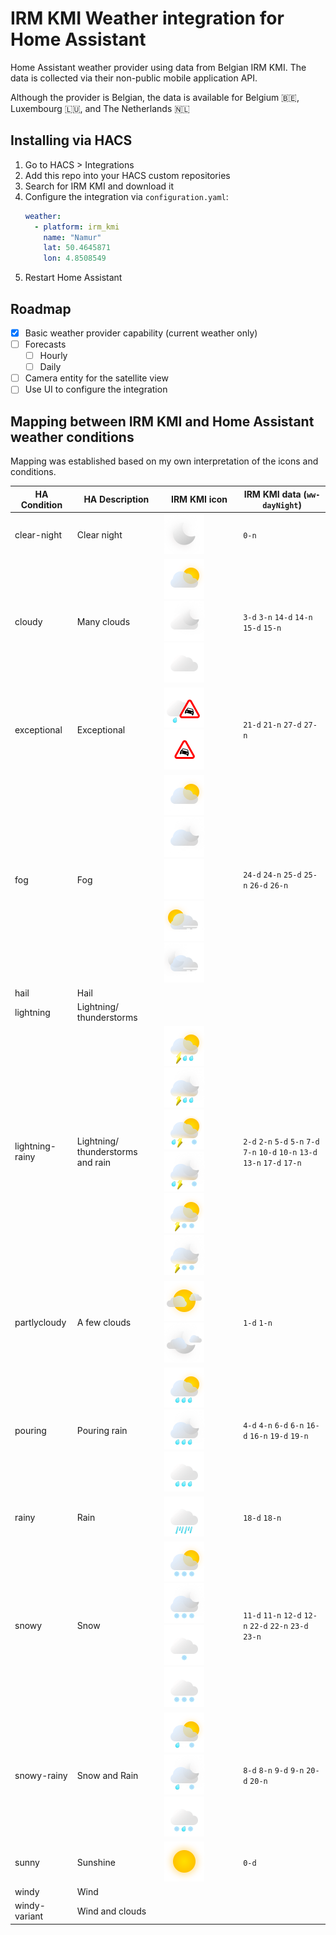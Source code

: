 # IRM KMI Weather integration for Home Assistant

Home Assistant weather provider using data from Belgian IRM KMI. 
The data is collected via their non-public mobile application API.

Although the provider is Belgian, the data is available for Belgium 🇧🇪, Luxembourg 🇱🇺, and The Netherlands 🇳🇱

## Installing via HACS

1. Go to HACS > Integrations
2. Add this repo into your HACS custom repositories
3. Search for IRM KMI and download it
4. Configure the integration via `configuration.yaml`:
    ```yaml
    weather:
      - platform: irm_kmi
        name: "Namur"
        lat: 50.4645871
        lon: 4.8508549
    ```
5. Restart Home Assistant


## Roadmap

- [X] Basic weather provider capability (current weather only)
- [ ] Forecasts
  - [ ] Hourly
  - [ ] Daily
- [ ] Camera entity for the satellite view
- [ ] Use UI to configure the integration

## Mapping between IRM KMI and Home Assistant weather conditions

Mapping was established based on my own interpretation of the icons and conditions.

| HA Condition    | HA Description                    | IRM KMI icon                                                                                                                                                                                                                                                                                        | IRM KMI data (`ww-dayNight`)                                                  |
|-----------------|-----------------------------------|-----------------------------------------------------------------------------------------------------------------------------------------------------------------------------------------------------------------------------------------------------------------------------------------------------|-------------------------------------------------------------------------------|
| clear-night     | Clear night                       | <img height="64" src="img/0-n.png" width="64"/>                                                                                                                                                                                                                                                     | `0-n`                                                                         |
| cloudy          | Many clouds                       | <img height="64" src="img/3-d.png" width="64"/> <img height="64" src="img/3-n.png" width="64"/> <img height="64" src="img/15-d.png" width="64"/>                                                                                                                                                    | `3-d` `3-n` `14-d` `14-n` `15-d` `15-n`                                       |
| exceptional     | Exceptional                       | <img height="64" src="img/21-d.png" width="64"/> <img height="64" src="img/27-d.png" width="64"/>                                                                                                                                                                                                   | `21-d` `21-n` `27-d` `27-n`                                                   |
| fog             | Fog                               | <img height="64" src="img/24-d.png" width="64"/> <img height="64" src="img/24-n.png" width="64"/> <img height="64" src="img/25-d.png" width="64"/> <img height="64" src="img/26-d.png" width="64"/> <img height="64" src="img/26-n.png" width="64"/>                                                | `24-d` `24-n` `25-d` `25-n` `26-d` `26-n`                                     |
| hail            | Hail                              |                                                                                                                                                                                                                                                                                                     |                                                                               |
| lightning       | Lightning/ thunderstorms          |                                                                                                                                                                                                                                                                                                     |                                                                               |
| lightning-rainy | Lightning/ thunderstorms and rain | <img height="64" src="img/2-d.png" width="64"/> <img height="64" src="img/2-n.png" width="64"/> <img height="64" src="img/10-d.png" width="64"/> <img height="64" src="img/10-n.png" width="64"/> <img height="64" src="img/13-d.png" width="64"/> <img height="64" src="img/13-n.png" width="64"/> | `2-d` `2-n` `5-d` `5-n` `7-d` `7-n` `10-d` `10-n` `13-d` `13-n` `17-d` `17-n` |
| partlycloudy    | A few clouds                      | <img height="64" src="img/1-d.png" width="64"/> <img height="64" src="img/1-n.png" width="64"/>                                                                                                                                                                                                     | `1-d` `1-n`                                                                   |
| pouring         | Pouring rain                      | <img height="64" src="img/4-d.png" width="64"/> <img height="64" src="img/4-n.png" width="64"/> <img height="64" src="img/16-d.png" width="64"/>                                                                                                                                                    | `4-d` `4-n` `6-d` `6-n` `16-d` `16-n` `19-d` `19-n`                           |
| rainy           | Rain                              | <img height="64" src="img/18-d.png" width="64"/>                                                                                                                                                                                                                                                    | `18-d` `18-n`                                                                 |
| snowy           | Snow                              | <img height="64" src="img/11-d.png" width="64"/> <img height="64" src="img/11-n.png" width="64"/> <img height="64" src="img/22-d.png" width="64"/>  <img height="64" src="img/23-d.png" width="64"/>                                                                                                | `11-d` `11-n` `12-d` `12-n` `22-d` `22-n` `23-d` `23-n`                       |
| snowy-rainy     | Snow and Rain                     | <img height="64" src="img/8-d.png" width="64"/> <img height="64" src="img/8-n.png" width="64"/> <img height="64" src="img/20-d.png" width="64"/>                                                                                                                                                    | `8-d` `8-n` `9-d` `9-n` `20-d` `20-n`                                         |
| sunny           | Sunshine                          | <img height="64" src="img/0-d.png" width="64"/>                                                                                                                                                                                                                                                     | `0-d`                                                                         |
| windy           | Wind                              |                                                                                                                                                                                                                                                                                                     |                                                                               |
| windy-variant   | Wind and clouds                   |                                                                                                                                                                                                                                                                                                     |                                                                               |